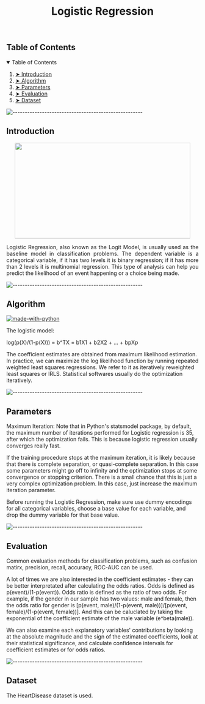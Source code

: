 <h1 align="center"> Logistic Regression </h1>  

</br>


<!-- TABLE OF CONTENTS -->
<h2 id="table-of-contents"> Table of Contents</h2>

<details open="open">
  <summary>Table of Contents</summary>
  <ol>
    <li><a href="#Introduction"> ➤ Introduction</a></li>
    <li><a href="#Algorithm"> ➤ Algorithm</a></li>
    <li><a href="#Parameters"> ➤ Parameters</a></li>
    <li><a href="#Evaluation"> ➤ Evaluation</a></li>
    <li><a href="#Dataset"> ➤ Dataset</a></li>
  </ol>
</details>

![-----------------------------------------------------](https://raw.githubusercontent.com/andreasbm/readme/master/assets/lines/rainbow.png)

<!-- Introduction -->
<h2 id="Introduction"> Introduction</h2>

<p align="center">
  <img width="460" height="250" src="https://github.com/minxuanluo/INDE577/blob/main/Classification/images/logistic_regression.jpeg">
</p>

<p align="justify"> 
  Logistic Regression, also known as the Logit Model, is usually used as the baseline model in classification problems. The dependent variable is a categorical variable, if it has two levels it is binary regression; if it has more than 2 levels it is multinomial regression. This type of analysis can help you predict the likelihood of an event happening or a choice being made. 

</p>

![-----------------------------------------------------](https://raw.githubusercontent.com/andreasbm/readme/master/assets/lines/rainbow.png)

<!-- Algorithm -->
<h2 id="Algorithm"> Algorithm</h2>

[![made-with-python](https://img.shields.io/badge/Made%20with-Python-1f425f.svg)](https://www.python.org/) <br>

<!--This project is written in Python programming language. <br>-->

<p align="justify"> 
  The logistic model:
  
  log(p(X)/(1-p(X))) = b^TX = b1X1 + b2X2 + ... + bpXp
  
  The coefficient estimates are obtained from maximum likelihood estimation. In practice, we can maximize the log likelihood function by running repeated weighted least squares regressions. We refer to it as iteratively reweighted least squares or IRLS. Statistical softwares usually do the optimization iteratively.
  
</p>

![-----------------------------------------------------](https://raw.githubusercontent.com/andreasbm/readme/master/assets/lines/rainbow.png)

<!-- Parameters -->
<h2 id="Parameters"> Parameters</h2>
<p align="center">
</p>

Maximum Iteration: Note that in Python's statsmodel package, by default, the maximum number of iterations performed for Logistic regression is 35, after which the optimization fails. This is because logistic regression usually converges really fast.

If the training procedure stops at the maximum iteration, it is likely because that there is complete separation, or quasi-complete separation. In this case some parameters might go off to infinity and the optimization stops at some convergence or stopping criterion. There is a small chance that this is just a very complex optimization problem. In this case, just increase the maximum iteration parameter.

Before running the Logistic Regression, make sure use dummy encodings for all categorical variables, choose a base value for each variable, and drop the dummy variable for that base value.


![-----------------------------------------------------](https://raw.githubusercontent.com/andreasbm/readme/master/assets/lines/rainbow.png)


<!-- Evaluation -->
<h2 id="Evaluation"> Evaluation</h2>

<p align="center">
</p>

<p> 
Common evaluation methods for classification problems, such as confusion matirx, precision, recall, accuracy, ROC-AUC can be used.
<br />
  
  A lot of times we are also interested in the coefficient estimates - they can be better interpretated after calculating the odds ratios. Odds is defined as p(event)/(1-p(event)). Odds ratio is defined as the ratio of two odds. For example, if the gender in our sample has two values: male and female, then the odds ratio for gender is [p(event, male)/(1-p(event, male))]/[p(event, female)/(1-p(event, female))]. And this can be caluclated by taking the exponential of the coefficient estimate of the male variable (e^beta(male)).
<br />
  
  We can also examine each explanatory variables' contributions by looking at the absolute magnitude and the sign of the estimated coefficients, look at their statistical significance, and calculate confidence intervals for coefficient estimates or for odds ratios.
  
  
</p>

![-----------------------------------------------------](https://raw.githubusercontent.com/andreasbm/readme/master/assets/lines/rainbow.png)

<h2 id="Dataset"> Dataset</h2>
The HeartDisease dataset is used.
